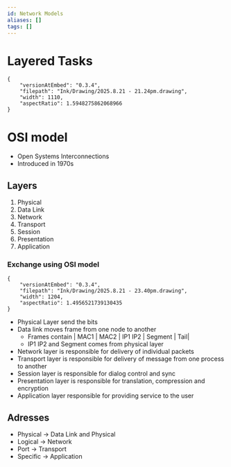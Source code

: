 ```yaml
---
id: Network Models
aliases: []
tags: []
---
```


# Layered Tasks

```handdrawn-ink
{
	"versionAtEmbed": "0.3.4",
	"filepath": "Ink/Drawing/2025.8.21 - 21.24pm.drawing",
	"width": 1110,
	"aspectRatio": 1.5948275862068966
}
```

# OSI model
- Open Systems Interconnections
- Introduced in 1970s

## Layers
1. Physical
2. Data Link
3. Network
4. Transport
5. Session
6. Presentation
7. Application
### Exchange using OSI model

```handdrawn-ink
{
	"versionAtEmbed": "0.3.4",
	"filepath": "Ink/Drawing/2025.8.21 - 23.40pm.drawing",
	"width": 1204,
	"aspectRatio": 1.4956521739130435
}
```

- Physical Layer send the bits
- Data link moves frame from one node to another
	- Frames contain | MAC1 | MAC2 | IP1 IP2 | Segment | Tail|
	- IP1 IP2 and Segment comes from physical layer
- Network layer is responsible for delivery of individual packets
- Transport layer is responsible for delivery of message from one process to another
- Session layer is responsible for dialog control and sync
- Presentation layer is responsible for translation, compression and encryption
- Application layer responsible for providing service to the user
## Adresses
- Physical -> Data Link and Physical
- Logical -> Network
- Port -> Transport
- Specific -> Application